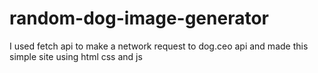 # random-dog-image-generator
I used fetch api to make a network request to dog.ceo api and made this simple site using html css and js
